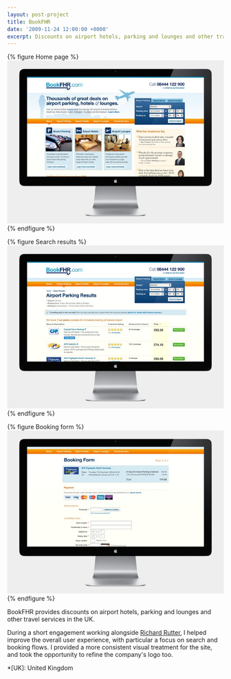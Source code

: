 ```yaml
---
layout: post-project
title: BookFHR
date: '2009-11-24 12:00:00 +0000'
excerpt: Discounts on airport hotels, parking and lounges and other travel services in the UK.
---
```

{% figure Home page %}
![](/assets/images/projects/bookfhr/0.jpg)
{% endfigure %}

{% figure Search results %}
![](/assets/images/projects/bookfhr/1.jpg)
{% endfigure %}

{% figure Booking form %}
![](/assets/images/projects/bookfhr/2.jpg)
{% endfigure %}

BookFHR provides discounts on airport hotels, parking and lounges and other travel services in the UK.

During a short engagement working alongside [Richard Rutter][1], I helped improve the overall user experience, with particular a focus on search and booking flows. I provided a more consistent visual treatment for the site, and took the opportunity to refine the company's logo too.

[1]: http://clearleft.com/is/richard-rutter/

*[UK]: United Kingdom